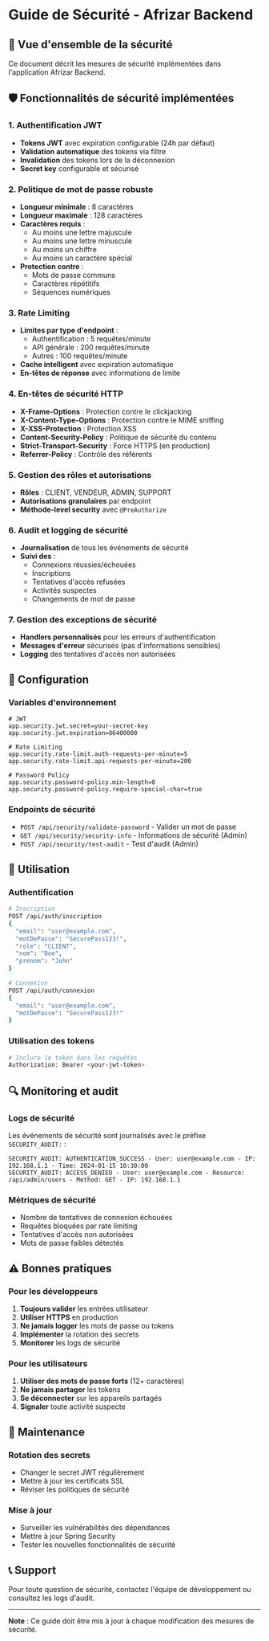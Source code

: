 # Guide de Sécurité - Afrizar Backend

## 🔐 Vue d'ensemble de la sécurité

Ce document décrit les mesures de sécurité implémentées dans l'application Afrizar Backend.

## 🛡️ Fonctionnalités de sécurité implémentées

### 1. Authentification JWT
- **Tokens JWT** avec expiration configurable (24h par défaut)
- **Validation automatique** des tokens via filtre
- **Invalidation** des tokens lors de la déconnexion
- **Secret key** configurable et sécurisé

### 2. Politique de mot de passe robuste
- **Longueur minimale** : 8 caractères
- **Longueur maximale** : 128 caractères
- **Caractères requis** :
  - Au moins une lettre majuscule
  - Au moins une lettre minuscule
  - Au moins un chiffre
  - Au moins un caractère spécial
- **Protection contre** :
  - Mots de passe communs
  - Caractères répétitifs
  - Séquences numériques

### 3. Rate Limiting
- **Limites par type d'endpoint** :
  - Authentification : 5 requêtes/minute
  - API générale : 200 requêtes/minute
  - Autres : 100 requêtes/minute
- **Cache intelligent** avec expiration automatique
- **En-têtes de réponse** avec informations de limite

### 4. En-têtes de sécurité HTTP
- **X-Frame-Options** : Protection contre le clickjacking
- **X-Content-Type-Options** : Protection contre le MIME sniffing
- **X-XSS-Protection** : Protection XSS
- **Content-Security-Policy** : Politique de sécurité du contenu
- **Strict-Transport-Security** : Force HTTPS (en production)
- **Referrer-Policy** : Contrôle des référents

### 5. Gestion des rôles et autorisations
- **Rôles** : CLIENT, VENDEUR, ADMIN, SUPPORT
- **Autorisations granulaires** par endpoint
- **Méthode-level security** avec `@PreAuthorize`

### 6. Audit et logging de sécurité
- **Journalisation** de tous les événements de sécurité
- **Suivi des** :
  - Connexions réussies/échouées
  - Inscriptions
  - Tentatives d'accès refusées
  - Activités suspectes
  - Changements de mot de passe

### 7. Gestion des exceptions de sécurité
- **Handlers personnalisés** pour les erreurs d'authentification
- **Messages d'erreur** sécurisés (pas d'informations sensibles)
- **Logging** des tentatives d'accès non autorisées

## 🔧 Configuration

### Variables d'environnement
```properties
# JWT
app.security.jwt.secret=your-secret-key
app.security.jwt.expiration=86400000

# Rate Limiting
app.security.rate-limit.auth-requests-per-minute=5
app.security.rate-limit.api-requests-per-minute=200

# Password Policy
app.security.password-policy.min-length=8
app.security.password-policy.require-special-char=true
```

### Endpoints de sécurité
- `POST /api/security/validate-password` - Valider un mot de passe
- `GET /api/security/security-info` - Informations de sécurité (Admin)
- `POST /api/security/test-audit` - Test d'audit (Admin)

## 🚀 Utilisation

### Authentification
```bash
# Inscription
POST /api/auth/inscription
{
  "email": "user@example.com",
  "motDePasse": "SecurePass123!",
  "role": "CLIENT",
  "nom": "Doe",
  "prenom": "John"
}

# Connexion
POST /api/auth/connexion
{
  "email": "user@example.com",
  "motDePasse": "SecurePass123!"
}
```

### Utilisation des tokens
```bash
# Inclure le token dans les requêtes
Authorization: Bearer <your-jwt-token>
```

## 🔍 Monitoring et audit

### Logs de sécurité
Les événements de sécurité sont journalisés avec le préfixe `SECURITY_AUDIT:` :

```
SECURITY_AUDIT: AUTHENTICATION_SUCCESS - User: user@example.com - IP: 192.168.1.1 - Time: 2024-01-15 10:30:00
SECURITY_AUDIT: ACCESS_DENIED - User: user@example.com - Resource: /api/admin/users - Method: GET - IP: 192.168.1.1
```

### Métriques de sécurité
- Nombre de tentatives de connexion échouées
- Requêtes bloquées par rate limiting
- Tentatives d'accès non autorisées
- Mots de passe faibles détectés

## ⚠️ Bonnes pratiques

### Pour les développeurs
1. **Toujours valider** les entrées utilisateur
2. **Utiliser HTTPS** en production
3. **Ne jamais logger** les mots de passe ou tokens
4. **Implémenter** la rotation des secrets
5. **Monitorer** les logs de sécurité

### Pour les utilisateurs
1. **Utiliser des mots de passe forts** (12+ caractères)
2. **Ne jamais partager** les tokens
3. **Se déconnecter** sur les appareils partagés
4. **Signaler** toute activité suspecte

## 🔄 Maintenance

### Rotation des secrets
- Changer le secret JWT régulièrement
- Mettre à jour les certificats SSL
- Réviser les politiques de sécurité

### Mise à jour
- Surveiller les vulnérabilités des dépendances
- Mettre à jour Spring Security
- Tester les nouvelles fonctionnalités de sécurité

## 📞 Support

Pour toute question de sécurité, contactez l'équipe de développement ou consultez les logs d'audit.

---

**Note** : Ce guide doit être mis à jour à chaque modification des mesures de sécurité.
